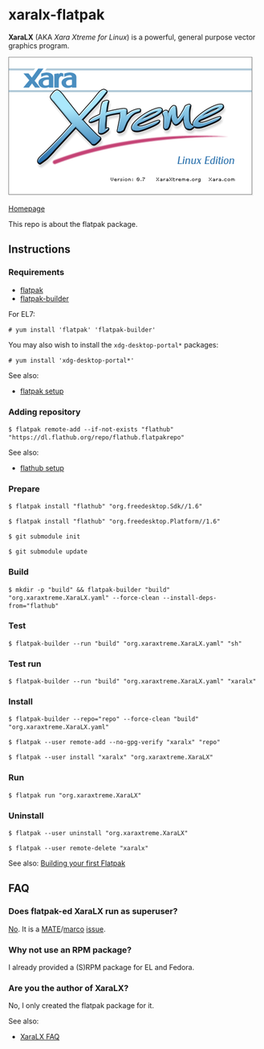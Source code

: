 # xaralx-flatpak

**XaraLX** (AKA *Xara Xtreme for Linux*) is a powerful, general purpose vector graphics program.

![xaralx-flatpak screenshot](xaralx-flatpak.png)

[Homepage](http://www.xaraxtreme.org)

This repo is about the flatpak package.

## Instructions

### Requirements

* [flatpak](https://github.com/flatpak/flatpak)
* [flatpak-builder](https://github.com/flatpak/flatpak-builder)

For EL7:

```
# yum install 'flatpak' 'flatpak-builder'
```

You may also wish to install the `xdg-desktop-portal*` packages:

```
# yum install 'xdg-desktop-portal*'
```

See also:

* [flatpak setup](https://flatpak.org/setup)

### Adding repository

```
$ flatpak remote-add --if-not-exists "flathub" "https://dl.flathub.org/repo/flathub.flatpakrepo"
```

See also:

* [flathub setup](http://docs.flatpak.org/en/latest/using-flatpak.html#add-a-remote)

### Prepare

```
$ flatpak install "flathub" "org.freedesktop.Sdk//1.6"
```

```
$ flatpak install "flathub" "org.freedesktop.Platform//1.6"
```

```
$ git submodule init
```

```
$ git submodule update
```

### Build

```
$ mkdir -p "build" && flatpak-builder "build" "org.xaraxtreme.XaraLX.yaml" --force-clean --install-deps-from="flathub"
```

### Test

```
$ flatpak-builder --run "build" "org.xaraxtreme.XaraLX.yaml" "sh"
```

### Test run

```
$ flatpak-builder --run "build" "org.xaraxtreme.XaraLX.yaml" "xaralx"
```

### Install

```
$ flatpak-builder --repo="repo" --force-clean "build" "org.xaraxtreme.XaraLX.yaml"
```

```
$ flatpak --user remote-add --no-gpg-verify "xaralx" "repo"
```

```
$ flatpak --user install "xaralx" "org.xaraxtreme.XaraLX"
```

### Run

```
$ flatpak run "org.xaraxtreme.XaraLX"
```

### Uninstall

```
$ flatpak --user uninstall "org.xaraxtreme.XaraLX"
```

```
$ flatpak --user remote-delete "xaralx"
```

See also: [Building your first Flatpak](http://docs.flatpak.org/en/latest/first-build.html)

## FAQ

### Does flatpak-ed XaraLX run as superuser?

[No](https://github.com/flatpak/flatpak/issues/1557). It is a [MATE](https://github.com/mate-desktop)/[marco](https://github.com/mate-desktop/marco) [issue](https://github.com/mate-desktop/marco/issues/301).

### Why not use an RPM package?

I already provided a (S)RPM package for EL and Fedora.

### Are you the author of XaraLX?

No, I only created the flatpak package for it.

See also:

* [XaraLX FAQ](http://www.xaraxtreme.org/faqs.html)

